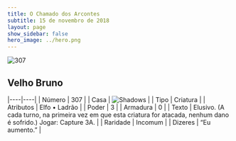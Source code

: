 ```yaml
---
title: O Chamado dos Arcontes
subtitle: 15 de novembro de 2018
layout: page
show_sidebar: false
hero_image: ../hero.png
---
```


![307](https://cdn.keyforgegame.com/media/card_front/pt/341_307_7M48G5WCGGX9_pt.png)

## Velho Bruno

|----|----|
| Número | 307 |
| Casa | ![Shadows](https://archonarcana.com/images/thumb/e/ee/Shadows.png/22px-Shadows.png "Sombras") |
| Tipo | Criatura |
| Atributos | Elfo • Ladrão |
| Poder | 3 |
| Armadura | 0 |
| Texto | Elusivo. (A cada turno, na primeira vez em que esta criatura for atacada, nenhum dano é sofrido.) Jogar: Capture 3A. |
| Raridade | Incomum |
| Dizeres | “Eu aumento.” |
